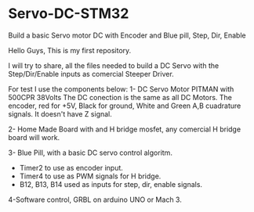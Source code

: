 # Servo-DC-STM32
Build a basic Servo motor DC with Encoder and Blue pill, Step, Dir, Enable

Hello Guys, This is my first repository.

I will try to share, all the files needed to build a DC Servo with the Step/Dir/Enable inputs as comercial Steeper Driver.

For test I use the components below:
1- DC Servo Motor PITMAN  with 500CPR 38Volts
     The DC conection is the same as all DC Motors.
     The encoder, red for +5V, Black for ground, White and Green A,B cuadrature signals. It doesn't have Z signal.
     
2- Home Made Board with and H bridge mosfet, any comercial H bridge board will work. 

3- Blue Pill, with a basic DC servo control algoritm.
   - Timer2 to use as encoder input.
   - Timer4 to use as PWM signals for H bridge.
   - B12, B13, B14 used as inputs for step, dir, enable signals.
   
 4-Software control, GRBL on arduino UNO or Mach 3.
 
 
 
 

